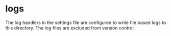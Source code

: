 # logs

The log handlers in the settings file are configured to write file based 
logs to this directory. The log files are excluded from version control.